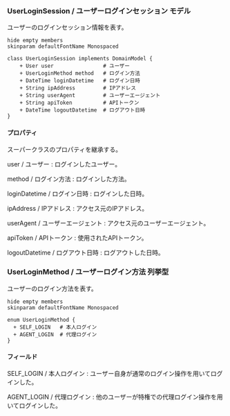 ### UserLoginSession / ユーザーログインセッション モデル

ユーザーのログインセッション情報を表す。

```plantuml
hide empty members
skinparam defaultFontName Monospaced

class UserLoginSession implements DomainModel {
    + User user                # ユーザー
    + UserLoginMethod method   # ログイン方法    
    + DateTime loginDatetime   # ログイン日時
    + String ipAddress         # IPアドレス
    + String userAgent         # ユーザーエージェント
    + String apiToken          # APIトークン
    + DateTime logoutDatetime  # ログアウト日時
}
```

#### プロパティ

スーパークラスのプロパティを継承する。

user / ユーザー
: ログインしたユーザー。

method / ログイン方法
: ログインした方法。

loginDatetime / ログイン日時
: ログインした日時。

ipAddress / IPアドレス
: アクセス元のIPアドレス。

userAgent / ユーザーエージェント
: アクセス元のユーザーエージェント。

apiToken / APIトークン
: 使用されたAPIトークン。

logoutDatetime / ログアウト日時
: ログアウトした日時。


### UserLoginMethod / ユーザーログイン方法 列挙型

ユーザーのログイン方法を表す。

```plantuml
hide empty members
skinparam defaultFontName Monospaced

enum UserLoginMethod {
  + SELF_LOGIN   # 本人ログイン
  + AGENT_LOGIN  # 代理ログイン
}
```

#### フィールド

SELF_LOGIN / 本人ログイン
: ユーザー自身が通常のログイン操作を用いてログインした。

AGENT_LOGIN / 代理ログイン
: 他のユーザーが特権での代理ログイン操作を用いてログインした。
